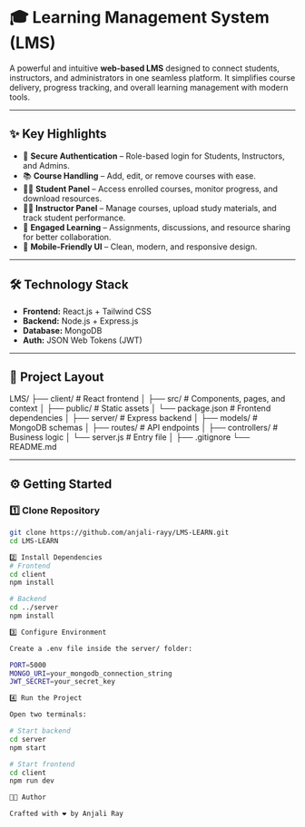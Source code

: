 # 🎓 Learning Management System (LMS)

A powerful and intuitive **web-based LMS** designed to connect students, instructors, and administrators in one seamless platform. It simplifies course delivery, progress tracking, and overall learning management with modern tools.

---

## ✨ Key Highlights

- 🔐 **Secure Authentication** – Role-based login for Students, Instructors, and Admins.  
- 📚 **Course Handling** – Add, edit, or remove courses with ease.  
- 🧑‍🎓 **Student Panel** – Access enrolled courses, monitor progress, and download resources.  
- 👨‍🏫 **Instructor Panel** – Manage courses, upload study materials, and track student performance.  
- 💬 **Engaged Learning** – Assignments, discussions, and resource sharing for better collaboration.  
- 📱 **Mobile-Friendly UI** – Clean, modern, and responsive design.  

---

## 🛠️ Technology Stack

- **Frontend:** React.js + Tailwind CSS  
- **Backend:** Node.js + Express.js  
- **Database:** MongoDB  
- **Auth:** JSON Web Tokens (JWT)  

---

## 📁 Project Layout

LMS/
├── client/ # React frontend
│ ├── src/ # Components, pages, and context
│ ├── public/ # Static assets
│ └── package.json # Frontend dependencies
│
├── server/ # Express backend
│ ├── models/ # MongoDB schemas
│ ├── routes/ # API endpoints
│ ├── controllers/ # Business logic
│ └── server.js # Entry file
│
├── .gitignore
└── README.md


---

## ⚙️ Getting Started

### 1️⃣ Clone Repository
```bash
git clone https://github.com/anjali-rayy/LMS-LEARN.git
cd LMS-LEARN

2️⃣ Install Dependencies
# Frontend
cd client
npm install

# Backend
cd ../server
npm install

3️⃣ Configure Environment

Create a .env file inside the server/ folder:

PORT=5000
MONGO_URI=your_mongodb_connection_string
JWT_SECRET=your_secret_key

4️⃣ Run the Project

Open two terminals:

# Start backend
cd server
npm start

# Start frontend
cd client
npm run dev

👩‍💻 Author

Crafted with ❤️ by Anjali Ray
